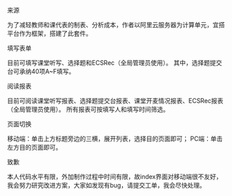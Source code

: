 来源

为了减轻教师和课代表的制表、分析成本，作者以阿里云服务器为计算单元，宜搭平台作为框架，搭建了此套件。

填写表单

目前可填写课堂听写、选择题和ECSRec（全局管理员使用）。
其中，选择题提交台可承纳40项A~F填写。

阅读报表

目前可阅读课堂听写报表、选择题提交台报表、课堂开麦情况报表、ECSRec报表（全局管理员使用）。
所有报表可按填写人和填写时间筛选。

页面切换

移动端：单击上方标题旁边的三横，展开列表，选择目的页面即可；
PC端：单击左方目的页面即可。

致歉

本人代码水平有限，外加制作过程中时间有限，故index界面对移动端很不友好，我会努力研究改进方案，大家如发现有bug，请提交工单，我会尽快处理。
